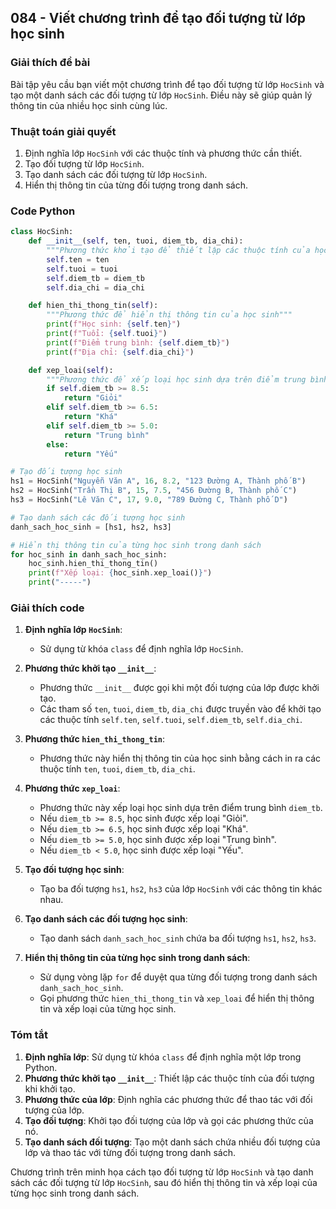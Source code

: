 ## 084 - Viết chương trình để tạo đối tượng từ lớp học sinh

### Giải thích đề bài

Bài tập yêu cầu bạn viết một chương trình để tạo đối tượng từ lớp `HocSinh` và tạo một danh sách các đối tượng từ lớp `HocSinh`. Điều này sẽ giúp quản lý thông tin của nhiều học sinh cùng lúc.

### Thuật toán giải quyết

1. Định nghĩa lớp `HocSinh` với các thuộc tính và phương thức cần thiết.
2. Tạo đối tượng từ lớp `HocSinh`.
3. Tạo danh sách các đối tượng từ lớp `HocSinh`.
4. Hiển thị thông tin của từng đối tượng trong danh sách.

### Code Python

```python
class HocSinh:
    def __init__(self, ten, tuoi, diem_tb, dia_chi):
        """Phương thức khởi tạo để thiết lập các thuộc tính của học sinh"""
        self.ten = ten
        self.tuoi = tuoi
        self.diem_tb = diem_tb
        self.dia_chi = dia_chi

    def hien_thi_thong_tin(self):
        """Phương thức để hiển thị thông tin của học sinh"""
        print(f"Học sinh: {self.ten}")
        print(f"Tuổi: {self.tuoi}")
        print(f"Điểm trung bình: {self.diem_tb}")
        print(f"Địa chỉ: {self.dia_chi}")

    def xep_loai(self):
        """Phương thức để xếp loại học sinh dựa trên điểm trung bình"""
        if self.diem_tb >= 8.5:
            return "Giỏi"
        elif self.diem_tb >= 6.5:
            return "Khá"
        elif self.diem_tb >= 5.0:
            return "Trung bình"
        else:
            return "Yếu"

# Tạo đối tượng học sinh
hs1 = HocSinh("Nguyễn Văn A", 16, 8.2, "123 Đường A, Thành phố B")
hs2 = HocSinh("Trần Thị B", 15, 7.5, "456 Đường B, Thành phố C")
hs3 = HocSinh("Lê Văn C", 17, 9.0, "789 Đường C, Thành phố D")

# Tạo danh sách các đối tượng học sinh
danh_sach_hoc_sinh = [hs1, hs2, hs3]

# Hiển thị thông tin của từng học sinh trong danh sách
for hoc_sinh in danh_sach_hoc_sinh:
    hoc_sinh.hien_thi_thong_tin()
    print(f"Xếp loại: {hoc_sinh.xep_loai()}")
    print("-----")
```

### Giải thích code

1. **Định nghĩa lớp `HocSinh`**:

   - Sử dụng từ khóa `class` để định nghĩa lớp `HocSinh`.

2. **Phương thức khởi tạo `__init__`**:

   - Phương thức `__init__` được gọi khi một đối tượng của lớp được khởi tạo.
   - Các tham số `ten`, `tuoi`, `diem_tb`, `dia_chi` được truyền vào để khởi tạo các thuộc tính `self.ten`, `self.tuoi`, `self.diem_tb`, `self.dia_chi`.

3. **Phương thức `hien_thi_thong_tin`**:

   - Phương thức này hiển thị thông tin của học sinh bằng cách in ra các thuộc tính `ten`, `tuoi`, `diem_tb`, `dia_chi`.

4. **Phương thức `xep_loai`**:

   - Phương thức này xếp loại học sinh dựa trên điểm trung bình `diem_tb`.
   - Nếu `diem_tb >= 8.5`, học sinh được xếp loại "Giỏi".
   - Nếu `diem_tb >= 6.5`, học sinh được xếp loại "Khá".
   - Nếu `diem_tb >= 5.0`, học sinh được xếp loại "Trung bình".
   - Nếu `diem_tb < 5.0`, học sinh được xếp loại "Yếu".

5. **Tạo đối tượng học sinh**:

   - Tạo ba đối tượng `hs1`, `hs2`, `hs3` của lớp `HocSinh` với các thông tin khác nhau.

6. **Tạo danh sách các đối tượng học sinh**:

   - Tạo danh sách `danh_sach_hoc_sinh` chứa ba đối tượng `hs1`, `hs2`, `hs3`.

7. **Hiển thị thông tin của từng học sinh trong danh sách**:
   - Sử dụng vòng lặp `for` để duyệt qua từng đối tượng trong danh sách `danh_sach_hoc_sinh`.
   - Gọi phương thức `hien_thi_thong_tin` và `xep_loai` để hiển thị thông tin và xếp loại của từng học sinh.

### Tóm tắt

1. **Định nghĩa lớp**: Sử dụng từ khóa `class` để định nghĩa một lớp trong Python.
2. **Phương thức khởi tạo `__init__`**: Thiết lập các thuộc tính của đối tượng khi khởi tạo.
3. **Phương thức của lớp**: Định nghĩa các phương thức để thao tác với đối tượng của lớp.
4. **Tạo đối tượng**: Khởi tạo đối tượng của lớp và gọi các phương thức của nó.
5. **Tạo danh sách đối tượng**: Tạo một danh sách chứa nhiều đối tượng của lớp và thao tác với từng đối tượng trong danh sách.

Chương trình trên minh họa cách tạo đối tượng từ lớp `HocSinh` và tạo danh sách các đối tượng từ lớp `HocSinh`, sau đó hiển thị thông tin và xếp loại của từng học sinh trong danh sách.
